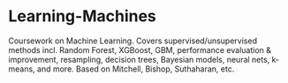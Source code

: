 # Learning-Machines
Coursework on Machine Learning. Covers supervised/unsupervised methods incl. Random Forest, XGBoost, GBM, performance evaluation &amp; improvement, resampling, decision trees, Bayesian models, neural nets, k-means, and more. Based on Mitchell, Bishop, Suthaharan, etc.
